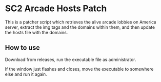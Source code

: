 # SC2 Arcade Hosts Patch

This is a patcher script which retrieves the alive arcade lobbies on America server, extract the img tags and the domains within them, and then update the hosts file with the domains.

## How to use

Download from releases, run the executable file as administrator.

If the window just flashes and closes, move the executable to somewhere else and run it again.
